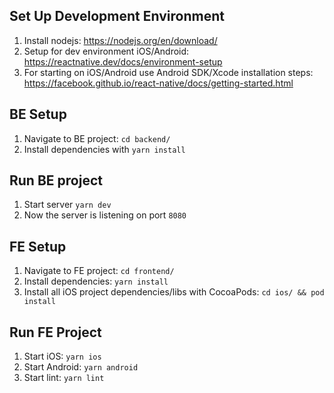 ## Set Up Development Environment

1. Install nodejs: https://nodejs.org/en/download/
2. Setup for dev environment iOS/Android: https://reactnative.dev/docs/environment-setup
3. For starting on iOS/Android use Android SDK/Xcode installation steps: https://facebook.github.io/react-native/docs/getting-started.html

## BE Setup

1. Navigate to BE project: `cd backend/`
2. Install dependencies with `yarn install`

## Run BE project

1. Start server  `yarn dev`
2. Now the server is listening on port `8080`

## FE Setup

1. Navigate to FE project: `cd frontend/`
2. Install dependencies: `yarn install`
3. Install all iOS project dependencies/libs with CocoaPods: `cd ios/ && pod install`

## Run FE Project

1. Start iOS: `yarn ios`
2. Start Android: `yarn android`
3. Start lint: `yarn lint`




